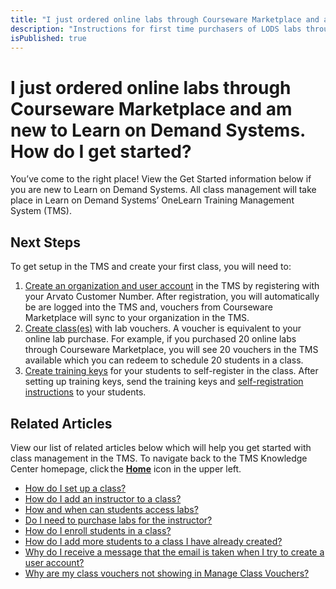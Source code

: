 ```yaml
---
title: "I just ordered online labs through Courseware Marketplace and am new to Learn on Demand Systems. How do I get started?"
description: "Instructions for first time purchasers of LODS labs through the Courseware Marketplace. Explaining where to go to set up delivery, redeem vouchers for the labs by creating a class, and how to add students for lab access in the class."
isPublished: true
---
```


# I just ordered online labs through Courseware Marketplace and am new to Learn on Demand Systems. How do I get started? 

You’ve come to the right place! View the Get Started information below if you are new to Learn on Demand Systems. All class management will take place in Learn on Demand Systems’ OneLearn Training Management System (TMS).  

## Next Steps

To get setup in the TMS and create your first class, you will need to: 

1. [Create an organization and user account](https://alh.learnondemand.net/Organization/Register/2069) in the TMS by registering with your Arvato Customer Number. After registration, you will automatically be are logged into the TMS and, vouchers from Courseware Marketplace will sync to your organization in the TMS.  
1. [Create class(es)](https://docs.learnondemandsystems.com/tms/arvato-marketplace/fulfilling-marketplace-order/set-up-class.md) with lab vouchers. A voucher is equivalent to your online lab purchase. For example, if you purchased 20 online labs through Courseware Marketplace, you will see 20 vouchers in the TMS available which you can redeem to schedule 20 students in a class. 
1. [Create training keys](https://docs.learnondemandsystems.com/tms/arvato-marketplace/fulfilling-marketplace-order/enroll-students-in-class.md) for your students to self-register in the class. After setting up training keys, send the training keys and [self-registration instructions](https://docs.learnondemandsystems.com/tms/tms-administrators/classes/training-keys/information-to-send-to-students-who-are-registering-using-training-keys.md) to your students.  

## Related Articles

View our list of related articles below which will help you get started with class management in the TMS. To navigate back to the TMS Knowledge Center homepage, click the [**Home**](./home.md) icon in the upper left.

- [How do I set up a class?](set-up-class.md)
- [How do I add an instructor to a class?](add-instructor-to-class.md)
- [How and when can students access labs?](../faq-for-arvato-marketplace/students-access-labs.md)
- [Do I need to purchase labs for the instructor?](../faq-for-arvato-marketplace/purchase-labs-for-instructor.md)
- [How do I enroll students in a class?](enroll-students-in-class.md)
- [How do I add more students to a class I have already created?](add-more-students-to-class.md)
- [Why do I receive a message that the email is taken when I try to create a user account?](../user-accounts/email-taken-message.md)
- [Why are my class vouchers not showing in Manage Class Vouchers?](../faq-for-arvato-marketplace/vouchers-not-showing-in-manage-class-vouchers.md)


